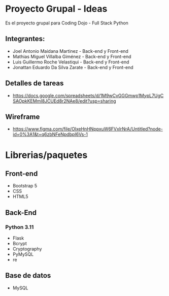 # Proyecto Grupal - Ideas
Es el proyecto grupal para Coding Dojo - Full Stack Python

## Integrantes:
- Joel Antonio Maidana Martinez - Back-end y Front-end
- Mathias Miguel Villalba Giménez - Back-end y Front-end
- Luis Guillermo Roche Velastiqui - Back-end y Front-end
- Jonattan Eduardo Da Silva Zarate - Back-end y Front-end

## Detalles de tareas

- https://docs.google.com/spreadsheets/d/1M9wCvGGGmwp1MypL7UgCSAOpkKEMmI8JCUEd8r2NAe8/edit?usp=sharing

## Wireframe
- https://www.figma.com/file/OlxeHnHNppxuW6FVxlrNrA/Untitled?node-id=0%3A1&t=q6zbNFeNpdbpI6Vs-1

# Librerias/paquetes

## Front-end

- Bootstrap 5
- CSS
- HTML5

## Back-End

### Python 3.11

- Flask
- Bcrypt
- Cryptography
- PyMySQL
- re

##  Base de datos
- MySQL

